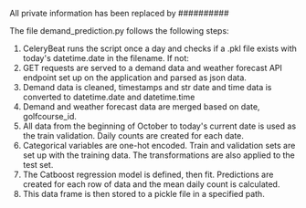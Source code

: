 All private information has been replaced by ##########

The file demand_prediction.py follows the following steps:

1. CeleryBeat runs the script once a day and checks if a .pkl file exists with today's datetime.date in the filename. If not:
2. GET requests are served to a demand data and weather forecast API endpoint set up on the application and parsed as json data.
3. Demand data is cleaned, timestamps and str date and time data is converted to datetime.date and datetime.time
4. Demand and weather forecast data are merged based on date, golfcourse_id.
5. All data from the beginning of October to today's current date is used as the train validation. Daily counts are created for each date.
6. Categorical variables are one-hot encoded. Train and validation sets are set up with the training data. The transformations are also applied to the test set.
7. The Catboost regression model is defined, then fit. Predictions are created for each row of data and the mean daily count is calculated.
8. This data frame is then stored to a pickle file in a specified path.
